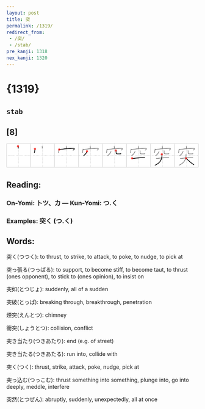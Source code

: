 ```yaml
---
layout: post
title: 突
permalink: /1319/
redirect_from:
 - /突/
 - /stab/
pre_kanji: 1318
nex_kanji: 1320
---
```


# {1319}

## `stab`

## [8]

<div class="stroke"><img src="../images/E7AA81.png" /></div>

## Reading:

### On-Yomi: トツ、カ &mdash; Kun-Yomi: つ.く

### Examples: 突く (つ.く)

## Words:

突く(つつく): to thrust, to strike, to attack, to poke, to nudge, to pick at

突っ張る(つっぱる): to support, to become stiff, to become taut, to thrust (ones opponent), to stick to (ones opinion), to insist on

突如(とつじょ): suddenly, all of a sudden

突破(とっぱ): breaking through, breakthrough, penetration

煙突(えんとつ): chimney

衝突(しょうとつ): collision, conflict

突き当たり(つきあたり): end (e.g. of street)

突き当たる(つきあたる): run into, collide with

突く(つく): thrust, strike, attack, poke, nudge, pick at

突っ込む(つっこむ): thrust something into something, plunge into, go into deeply, meddle, interfere

突然(とつぜん): abruptly, suddenly, unexpectedly, all at once
